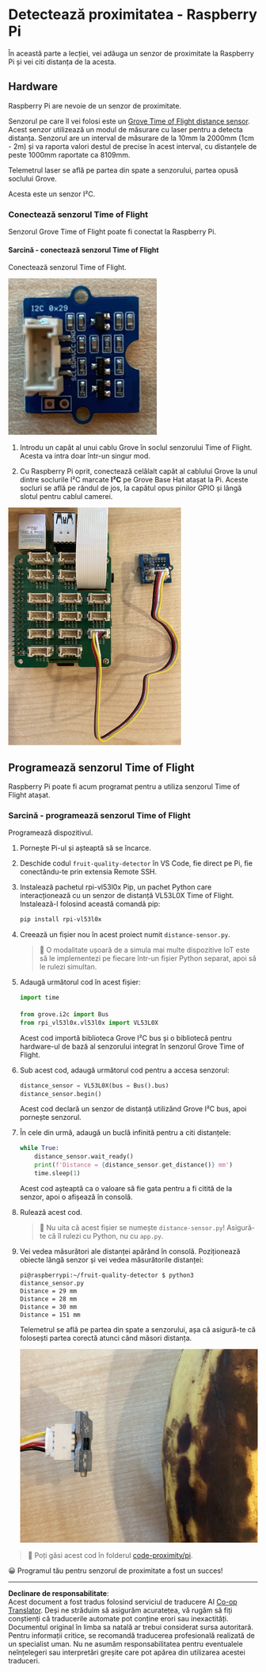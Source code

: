 <!--
CO_OP_TRANSLATOR_METADATA:
{
  "original_hash": "6145a1d791731c8a9d0afd0a1bae5108",
  "translation_date": "2025-08-28T08:26:00+00:00",
  "source_file": "4-manufacturing/lessons/4-trigger-fruit-detector/pi-proximity.md",
  "language_code": "ro"
}
-->
# Detectează proximitatea - Raspberry Pi

În această parte a lecției, vei adăuga un senzor de proximitate la Raspberry Pi și vei citi distanța de la acesta.

## Hardware

Raspberry Pi are nevoie de un senzor de proximitate.

Senzorul pe care îl vei folosi este un [Grove Time of Flight distance sensor](https://www.seeedstudio.com/Grove-Time-of-Flight-Distance-Sensor-VL53L0X.html). Acest senzor utilizează un modul de măsurare cu laser pentru a detecta distanța. Senzorul are un interval de măsurare de la 10mm la 2000mm (1cm - 2m) și va raporta valori destul de precise în acest interval, cu distanțele de peste 1000mm raportate ca 8109mm.

Telemetrul laser se află pe partea din spate a senzorului, partea opusă soclului Grove.

Acesta este un senzor I²C.

### Conectează senzorul Time of Flight

Senzorul Grove Time of Flight poate fi conectat la Raspberry Pi.

#### Sarcină - conectează senzorul Time of Flight

Conectează senzorul Time of Flight.

![Un senzor Grove Time of Flight](../../../../../translated_images/grove-time-of-flight-sensor.d82ff2165bfded9f485de54d8d07195a6270a602696825fca19f629ddfe94e86.ro.png)

1. Introdu un capăt al unui cablu Grove în soclul senzorului Time of Flight. Acesta va intra doar într-un singur mod.

1. Cu Raspberry Pi oprit, conectează celălalt capăt al cablului Grove la unul dintre soclurile I²C marcate **I²C** pe Grove Base Hat atașat la Pi. Aceste socluri se află pe rândul de jos, la capătul opus pinilor GPIO și lângă slotul pentru cablul camerei.

![Senzorul Grove Time of Flight conectat la soclul I²C](../../../../../translated_images/pi-time-of-flight-sensor.58c8dc04eb3bfb57a7c3019f031433ef4d798d4d7603d565afbf6f3802840dba.ro.png)

## Programează senzorul Time of Flight

Raspberry Pi poate fi acum programat pentru a utiliza senzorul Time of Flight atașat.

### Sarcină - programează senzorul Time of Flight

Programează dispozitivul.

1. Pornește Pi-ul și așteaptă să se încarce.

1. Deschide codul `fruit-quality-detector` în VS Code, fie direct pe Pi, fie conectându-te prin extensia Remote SSH.

1. Instalează pachetul rpi-vl53l0x Pip, un pachet Python care interacționează cu un senzor de distanță VL53L0X Time of Flight. Instalează-l folosind această comandă pip:

    ```sh
    pip install rpi-vl53l0x
    ```

1. Creează un fișier nou în acest proiect numit `distance-sensor.py`.

    > 💁 O modalitate ușoară de a simula mai multe dispozitive IoT este să le implementezi pe fiecare într-un fișier Python separat, apoi să le rulezi simultan.

1. Adaugă următorul cod în acest fișier:

    ```python
    import time
    
    from grove.i2c import Bus
    from rpi_vl53l0x.vl53l0x import VL53L0X
    ```

    Acest cod importă biblioteca Grove I²C bus și o bibliotecă pentru hardware-ul de bază al senzorului integrat în senzorul Grove Time of Flight.

1. Sub acest cod, adaugă următorul cod pentru a accesa senzorul:

    ```python
    distance_sensor = VL53L0X(bus = Bus().bus)
    distance_sensor.begin()    
    ```

    Acest cod declară un senzor de distanță utilizând Grove I²C bus, apoi pornește senzorul.

1. În cele din urmă, adaugă un buclă infinită pentru a citi distanțele:

    ```python
    while True:
        distance_sensor.wait_ready()
        print(f'Distance = {distance_sensor.get_distance()} mm')
        time.sleep(1)
    ```

    Acest cod așteaptă ca o valoare să fie gata pentru a fi citită de la senzor, apoi o afișează în consolă.

1. Rulează acest cod.

    > 💁 Nu uita că acest fișier se numește `distance-sensor.py`! Asigură-te că îl rulezi cu Python, nu cu `app.py`.

1. Vei vedea măsurători ale distanței apărând în consolă. Poziționează obiecte lângă senzor și vei vedea măsurătorile distanței:

    ```output
    pi@raspberrypi:~/fruit-quality-detector $ python3 distance_sensor.py 
    Distance = 29 mm
    Distance = 28 mm
    Distance = 30 mm
    Distance = 151 mm
    ```

    Telemetrul se află pe partea din spate a senzorului, așa că asigură-te că folosești partea corectă atunci când măsori distanța.

    ![Telemetrul de pe partea din spate a senzorului Time of Flight îndreptat spre o banană](../../../../../translated_images/time-of-flight-banana.079921ad8b1496e4525dc26b4cdc71a076407aba3e72ba113ba2e38febae92c5.ro.png)

> 💁 Poți găsi acest cod în folderul [code-proximity/pi](../../../../../4-manufacturing/lessons/4-trigger-fruit-detector/code-proximity/pi).

😀 Programul tău pentru senzorul de proximitate a fost un succes!

---

**Declinare de responsabilitate**:  
Acest document a fost tradus folosind serviciul de traducere AI [Co-op Translator](https://github.com/Azure/co-op-translator). Deși ne străduim să asigurăm acuratețea, vă rugăm să fiți conștienți că traducerile automate pot conține erori sau inexactități. Documentul original în limba sa natală ar trebui considerat sursa autoritară. Pentru informații critice, se recomandă traducerea profesională realizată de un specialist uman. Nu ne asumăm responsabilitatea pentru eventualele neînțelegeri sau interpretări greșite care pot apărea din utilizarea acestei traduceri.